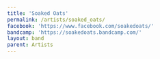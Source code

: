```yaml
---
title: 'Soaked Oats'
permalink: /artists/soaked_oats/
facebook: 'https://www.facebook.com/soakedoats/'
bandcamp: 'https://soakedoats.bandcamp.com/'
layout: band
parent: Artists
---
```

